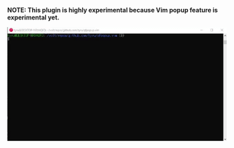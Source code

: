 
**NOTE: This plugin is highly experimental because Vim popup feature is experimental yet.**

![screenshot](screenshot.gif)
